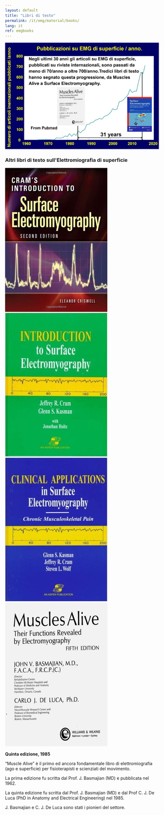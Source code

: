 ```yaml
---
layout: default
title: "Libri di testo"
permalink: /it/emg/material/books/
lang: it
ref: emgbooks
---
```


<img src="/assets/img/book_covers/books_graph_it.jpg">


<h3>Altri libri di testo sull'Elettromiografia di superficie</h3>
<img src="/assets/img/book_covers/SurfaceElectromyography.jpg" />
<img src="/assets/img/book_covers/IntroToSurfaceElectromyography.jpg" />
<img src="/assets/img/book_covers/ClinicalAppsInSurfaceElectromyography.jpg" />


<td>
    <img src="/assets/img/book_covers/1985_MusclesAlive.jpg" />
    <p><strong>Quinta edizione, 1985</strong></p>
</td>
<td>
    <p>“Muscle Alive” è il primo ed ancora fondamentale libro di elettromiografia (ago e superficie) per fisioterapisti e scienziati del movimento.</p>
    <p>La prima edizione fu scritta dal Prof. J. Basmajian (MD) e pubblicata nel 1962.</p>
    <p>La quinta edizione fu scritta dal Prof. J. Basmajian (MD) e dal Prof C. J. De Luca (PhD in Anatomy and Electrical Engineering) nel 1985.</p>
    <p>J. Basmajian e C. J. De Luca sono stati i pionieri del settore.</p>
</td>